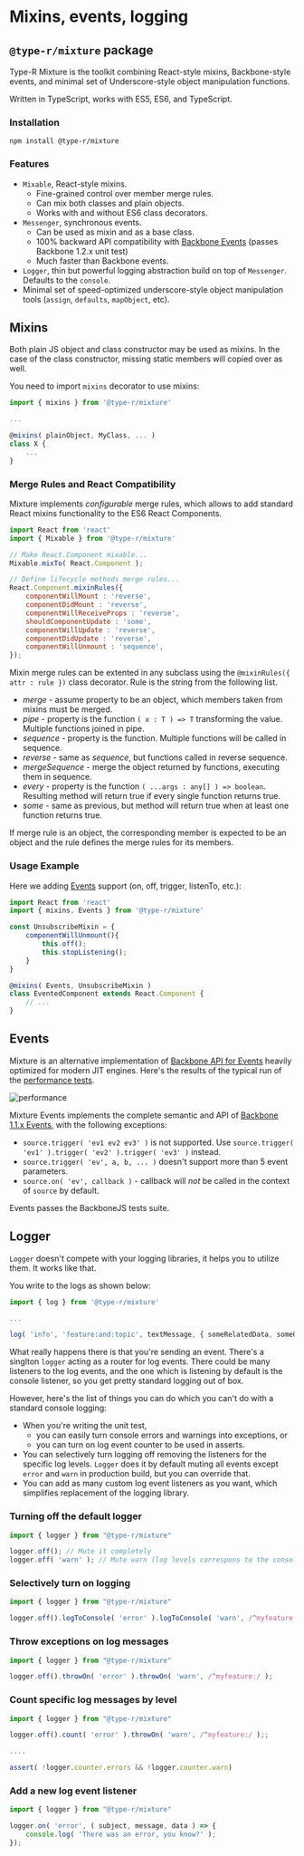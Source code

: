 # Mixins, events, logging

## `@type-r/mixture` package

Type-R Mixture is the toolkit combining React-style mixins, Backbone-style events, and minimal set of Underscore-style object manipulation functions.

Written in TypeScript, works with ES5, ES6, and TypeScript.

### Installation

`npm install @type-r/mixture`

### Features

- `Mixable`, React-style mixins.
    - Fine-grained control over member merge rules.
    - Can mix both classes and plain objects.
    - Works with and without ES6 class decorators.
- `Messenger`, synchronous events.
    - Can be used as mixin and as a base class.
    - 100% backward API compatibility with [Backbone Events](http://backbonejs.org/#Events) (passes Backbone 1.2.x unit test)
    - Much faster than Backbone events.
- `Logger`, thin but powerful logging abstraction build on top of `Messenger`. Defaults to the `console`.
- Minimal set of speed-optimized underscore-style object manipulation tools (`assign`, `defaults`, `mapObject`, etc).

## Mixins

Both plain JS object and class constructor may be used as mixins. In the case of the class constructor, missing static members will copied over as well.

You need to import `mixins` decorator to use mixins:

```javascript
import { mixins } from '@type-r/mixture'

...

@mixins( plainObject, MyClass, ... )
class X {
    ...
}
```

### Merge Rules and React Compatibility

Mixture implements _configurable_ merge rules, which allows to add standard React mixins functionality to the ES6 React Components.

```javascript
import React from 'react'
import { Mixable } from '@type-r/mixture'

// Make React.Component mixable...
Mixable.mixTo( React.Component );

// Define lifecycle methods merge rules...
React.Component.mixinRules({
    componentWillMount : 'reverse',
    componentDidMount : 'reverse',
    componentWillReceiveProps : 'reverse',
    shouldComponentUpdate : 'some',
    componentWillUpdate : 'reverse',
    componentDidUpdate : 'reverse',
    componentWillUnmount : 'sequence',
});
```

Mixin merge rules can be extented in any subclass using the `@mixinRules({ attr : rule })` class decorator. Rule is the string from the following list.

- *merge* - assume property to be an object, which members taken from mixins must be merged.
- *pipe* - property is the function `( x : T ) => T` transforming the value. Multiple functions joined in pipe.
- *sequence* - property is the function. Multiple functions will be called in sequence.
- *reverse* - same as *sequence*, but functions called in reverse sequence.
- *mergeSequence* - merge the object returned by functions, executing them in sequence.
- *every* - property is the function `( ...args : any[] ) => boolean`. Resulting method will return true if every single function returns true.
- *some* - same as previous, but method will return true when at least one function returns true.

If merge rule is an object, the corresponding member is expected to be an object and the rule defines the merge rules for its members.

### Usage Example

Here we adding [Events](http://backbonejs.org/#Events) support (on, off, trigger, listenTo, etc.):

```javascript
import React from 'react'
import { mixins, Events } from '@type-r/mixture'

const UnsubscribeMixin = {
    componentWillUnmount(){
        this.off();
        this.stopListening();
    }
}

@mixins( Events, UnsubscribeMixin )
class EventedComponent extends React.Component {
    // ...
}
```

## Events

Mixture is an alternative implementation of [Backbone API for Events](http://backbonejs.org/#Events) heavily optimized for modern JIT engines. Here's the results of the typical
run of the [performance tests](https://github.com/Volicon/mixturejs/tree/master/tests).

![performance](https://raw.githubusercontent.com/Volicon/mixturejs/master/perf-chart.jpg)

Mixture Events implements the complete semantic and API of [Backbone 1.1.x Events](http://backbonejs.org/#Events), with the following exceptions:

- `source.trigger( 'ev1 ev2 ev3' )` is not supported. Use `source.trigger( 'ev1' ).trigger( 'ev2' ).trigger( 'ev3' )` instead.
- `source.trigger( 'ev', a, b, ... )` doesn't support more than 5 event parameters.
- `source.on( 'ev', callback )` - callback will _not_ be called in the context of `source` by default.

Events passes the BackboneJS tests suite.

## Logger

`Logger` doesn't compete with your logging libraries, it helps you to utilize them. It works like that.

You write to the logs as shown below:

```javascript
import { log } from '@type-r/mixture'

...

log( 'info', 'feature:and:topic', textMessage, { someRelatedData, someOtherData, ... });
```

What really happens there is that you're sending an event. There's a singlton `logger` acting as a router for log events. There could be many listeners to the log events, and the one which is listening by default is the console listener, so you get pretty standard logging out of box.

However, here's the list of things you can do which you can't do with a standard console logging:

- When you're writing the unit test,
    - you can easily turn console errors and warnings into exceptions, or
    - you can turn on log event counter to be used in asserts.
- You can selectively turn logging off removing the listeners for the specific log levels. `Logger` does it by default muting all events except `error` and `warn` in production build, but you can override that.
- You can add as many custom log event listeners as you want, which simplifies replacement of the logging library.

### Turning off the default logger

```javascript
import { logger } from "@type-r/mixture"

logger.off(); // Mute it completely
logger.off( 'warn' ); // Mute warn (log levels correspons to the console[level]( msg ))
```

### Selectively turn on logging

```javascript
import { logger } from "@type-r/mixture"

logger.off().logToConsole( 'error' ).logToConsole( 'warn', /^myfeature:/ );
```

### Throw exceptions on log messages

```javascript
import { logger } from "@type-r/mixture"

logger.off().throwOn( 'error' ).throwOn( 'warn', /^myfeature:/ );
```

### Count specific log messages by level

```javascript
import { logger } from "@type-r/mixture"

logger.off().count( 'error' ).throwOn( 'warn', /^myfeature:/ );;

....

assert( !logger.counter.errors && !logger.counter.warn)
```

### Add a new log event listener

```javascript
import { logger } from "@type-r/mixture"

logger.on( 'error', ( subject, message, data ) => {
    console.log( 'There was an error, you know?' );
});
```
